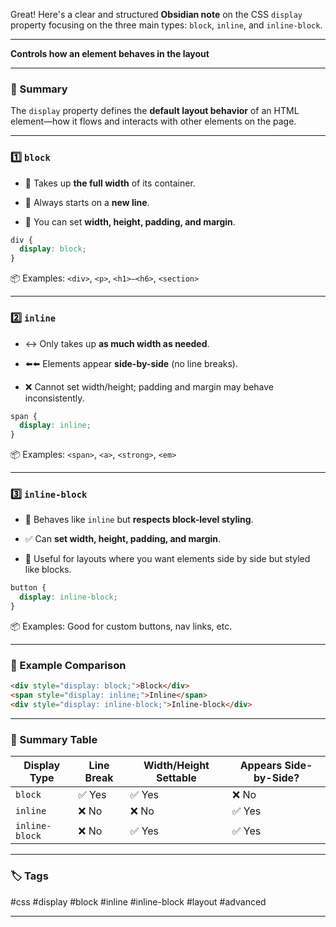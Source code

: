 Great! Here's a clear and structured **Obsidian note** on the CSS `display` property focusing on the three main types: `block`, `inline`, and `inline-block`.

---

**Controls how an element behaves in the layout**

---

### 🧠 Summary

The `display` property defines the **default layout behavior** of an HTML element—how it flows and interacts with other elements on the page.

---

### 1️⃣ `block`

- 📏 Takes up **the full width** of its container.
    
- 📐 Always starts on a **new line**.
    
- 🧩 You can set **width, height, padding, and margin**.
    

```css
div {
  display: block;
}
```

📦 Examples: `<div>`, `<p>`, `<h1>–<h6>`, `<section>`

---

### 2️⃣ `inline`

- ↔️ Only takes up **as much width as needed**.
    
- ⬅️⬅️ Elements appear **side-by-side** (no line breaks).
    
- ❌ Cannot set width/height; padding and margin may behave inconsistently.
    

```css
span {
  display: inline;
}
```

📦 Examples: `<span>`, `<a>`, `<strong>`, `<em>`

---

### 3️⃣ `inline-block`

- 🔄 Behaves like `inline` but **respects block-level styling**.
    
- ✅ Can **set width, height, padding, and margin**.
    
- 📐 Useful for layouts where you want elements side by side but styled like blocks.
    

```css
button {
  display: inline-block;
}
```

📦 Examples: Good for custom buttons, nav links, etc.

---

### 🧪 Example Comparison

```html
<div style="display: block;">Block</div>
<span style="display: inline;">Inline</span>
<div style="display: inline-block;">Inline-block</div>
```

---

### 📌 Summary Table

|Display Type|Line Break|Width/Height Settable|Appears Side-by-Side?|
|---|---|---|---|
|`block`|✅ Yes|✅ Yes|❌ No|
|`inline`|❌ No|❌ No|✅ Yes|
|`inline-block`|❌ No|✅ Yes|✅ Yes|

---

### 🏷️ Tags

#css #display #block #inline #inline-block #layout #advanced

---

